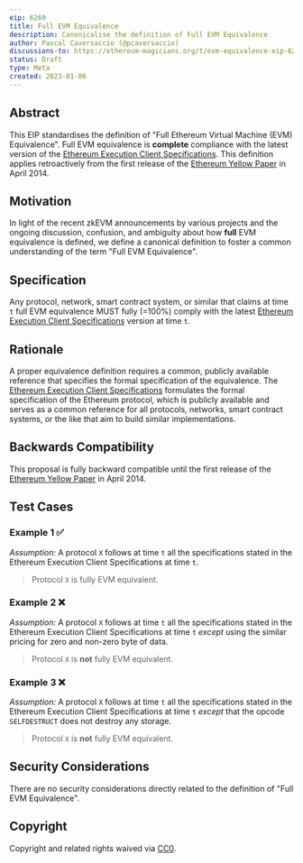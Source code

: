 ```yaml
---
eip: 6269
title: Full EVM Equivalence
description: Canonicalise the definition of Full EVM Equivalence
author: Pascal Caversaccio (@pcaversaccio)
discussions-to: https://ethereum-magicians.org/t/evm-equivalence-eip-6269-and-ethereum-stack-compatibility-definition/10044
status: Draft
type: Meta
created: 2023-01-06
---
```


## Abstract

This EIP standardises the definition of "Full Ethereum Virtual Machine (EVM) Equivalence". Full EVM equivalence is **complete** compliance with the latest version of the [Ethereum Execution Client Specifications](https://github.com/ethereum/execution-specs/tree/master). This definition applies retroactively from the first release of the [Ethereum Yellow Paper](https://ethereum.github.io/yellowpaper/paper.pdf) in April 2014.

## Motivation

In light of the recent zkEVM announcements by various projects and the ongoing discussion, confusion, and ambiguity about how **full** EVM equivalence is defined, we define a canonical definition to foster a common understanding of the term "Full EVM Equivalence".

## Specification

Any protocol, network, smart contract system, or similar that claims at time `t` full EVM equivalence MUST fully (=100%) comply with the latest [Ethereum Execution Client Specifications](https://github.com/ethereum/execution-specs/tree/master) version at time `t`.

## Rationale

A proper equivalence definition requires a common, publicly available reference that specifies the formal specification of the equivalence. The [Ethereum Execution Client Specifications](https://github.com/ethereum/execution-specs/tree/master) formulates the formal specification of the Ethereum protocol, which is publicly available and serves as a common reference for all protocols, networks, smart contract systems, or the like that aim to build similar implementations.

## Backwards Compatibility

This proposal is fully backward compatible until the first release of the [Ethereum Yellow Paper](https://ethereum.github.io/yellowpaper/paper.pdf) in April 2014.

## Test Cases

### Example 1 ✅

_Assumption:_ A protocol `X` follows at time `t` all the specifications stated in the Ethereum Execution Client Specifications at time `t`.

> Protocol `X` is fully EVM equivalent.

### Example 2 ❌

_Assumption:_ A protocol `X` follows at time `t` all the specifications stated in the Ethereum Execution Client Specifications at time `t` _except_ using the similar pricing for zero and non-zero byte of data.

> Protocol `X` is **not** fully EVM equivalent.

### Example 3 ❌

_Assumption:_ A protocol `X` follows at time `t` all the specifications stated in the Ethereum Execution Client Specifications at time `t` _except_ that the opcode `SELFDESTRUCT` does not destroy any storage.

> Protocol `X` is **not** fully EVM equivalent.

## Security Considerations

There are no security considerations directly related to the definition of "Full EVM Equivalence".

## Copyright

Copyright and related rights waived via [CC0](../LICENSE.md).
